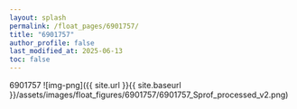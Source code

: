 ```yaml
---
layout: splash
permalink: /float_pages/6901757/
title: "6901757"
author_profile: false
last_modified_at: 2025-06-13
toc: false
---
```

 
6901757
![img-png]({{ site.url }}{{ site.baseurl }}/assets/images/float_figures/6901757/6901757_Sprof_processed_v2.png)